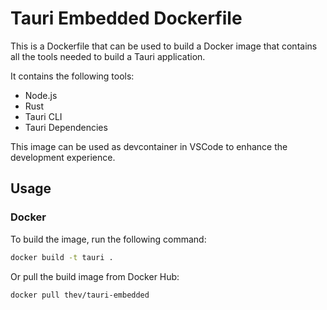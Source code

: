 # Tauri Embedded Dockerfile
This is a Dockerfile that can be used to build a Docker image that contains all the tools needed to build a Tauri application.

It contains the following tools:
- Node.js
- Rust
- Tauri CLI
- Tauri Dependencies

This image can be used as devcontainer in VSCode to enhance the development experience.

## Usage
### Docker
To build the image, run the following command:
```bash
docker build -t tauri .
```

Or pull the build image from Docker Hub:
```bash
docker pull thev/tauri-embedded
```